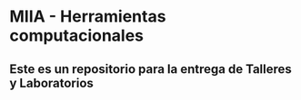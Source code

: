 # MIIA - Herramientas computacionales
## Este es un repositorio para la entrega de Talleres y Laboratorios